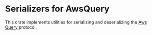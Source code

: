 # Serializers for AwsQuery

This crate implements utilities for serializing and deserializing
the [Aws Query](https://awslabs.github.io/smithy/1.0/spec/aws/aws-query-protocol.html) protocol.
